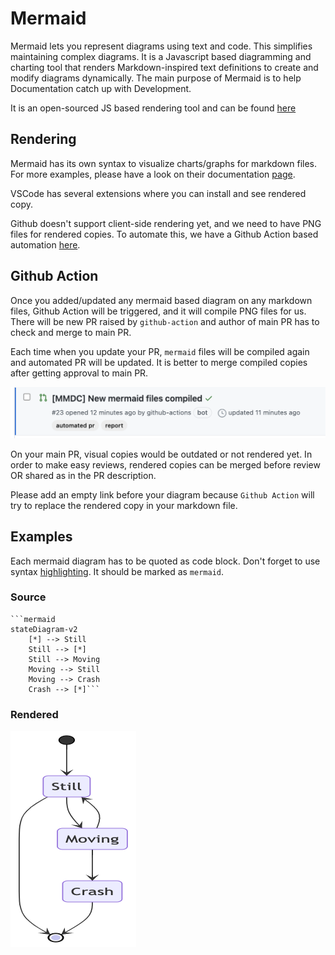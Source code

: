 # Mermaid

Mermaid lets you represent diagrams using text and code. This simplifies maintaining complex diagrams. It is a Javascript based diagramming and charting tool that renders Markdown-inspired text
definitions to create and modify diagrams dynamically. The main purpose of Mermaid is to help Documentation catch up with Development.

It is an open-sourced JS based rendering tool and can be found [here](https://github.com/mermaid-js/mermaid)

## Rendering

Mermaid has its own syntax to visualize charts/graphs for markdown files. For more examples, please have a look on their
documentation [page](https://mermaid-js.github.io/mermaid/#/n00b-gettingStarted).

VSCode has several extensions where you can install and see rendered copy.

Github doesn't support client-side rendering yet, and we need to have PNG files for rendered copies. To automate this, we have a Github Action based
automation [here](.github/workflows/mermaid.yml).

## Github Action

Once you added/updated any mermaid based diagram on any markdown files, Github Action will be triggered, and it will compile PNG files for us. There will be new PR raised by `github-action` and author
of main PR has to check and merge to main PR.

Each time when you update your PR, `mermaid` files will be compiled again and automated PR will be updated. It is better to merge compiled copies after getting approval to main PR.

![Mermaid PR](./assets/mermaid-pr.png)

On your main PR, visual copies would be outdated or not rendered yet. In order to make easy reviews, rendered copies can be merged before review OR shared as in the PR description.

Please add an empty link before your diagram because `Github Action` will try to replace the rendered copy in your markdown file.

## Examples

Each mermaid diagram has to be quoted as code block. Don't forget to use
syntax [highlighting](https://docs.github.com/en/free-pro-team@latest/github/writing-on-github/creating-and-highlighting-code-blocks#syntax-highlighting). It should be marked as `mermaid`.

### Source

```
```mermaid
stateDiagram-v2
    [*] --> Still
    Still --> [*]
    Still --> Moving
    Moving --> Still
    Moving --> Crash
    Crash --> [*]```
```

### Rendered

![mermaid-diagram](./assets/mermaid-diagram.png)
